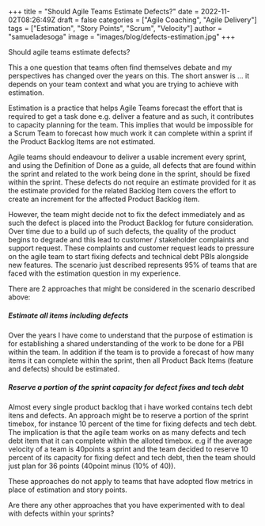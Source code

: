 +++
title = "Should Agile Teams Estimate Defects?"
date = 2022-11-02T08:26:49Z
draft = false
categories = ["Agile Coaching", "Agile Delivery"]
tags = ["Estimation", "Story Points", "Scrum", "Velocity"]
author =  "samueladesoga"
image = "images/blog/defects-estimation.jpg"
+++

Should agile teams estimate defects?

This a one question that  teams often find themselves debate and my perspectives has changed over the years on this. The short answer is ... it depends on your team context and what you are trying to achieve with estimation.

Estimation is a practice that helps Agile Teams forecast the effort that is required to get a task done e.g. deliver a feature and as such, it contributes to capacity planning for the team. This implies that would be impossible for a Scrum Team to forecast how much work it can complete within a sprint if the Product Backlog Items are not estimated.  

Agile teams should endeavour to deliver a usable increment every sprint, and using the Definition of Done as a guide, all defects that are found within the sprint and related to the work being done in the sprint, should be fixed within the sprint. These defects do not require an estimate provided for it as the estimate provided for 
the related Backlog Item covers the effort to create an increment for the affected Product Backlog item.

However, the team might decide not to fix the defect immediately and as such the defect is placed into the Product Backlog for future consideration. Over time due to a build up of such defects, the quality of the product begins to degrade and this lead to customer / stakeholder complaints and support request.
These complaints and customer request leads to pressure on the agile team to start fixing defects and technical debt PBIs alongside new features. The scenario just described represents 95% of teams that are faced with the estimation question in my experience.


There are 2 approaches that might be considered in the scenario described above:

 ##### Estimate all items including defects 
Over the years I have come to understand that the purpose of estimation is for establishing a shared understanding of the work to be done for a PBI within the team.
In addition if the team is to provide a forecast of how many items it can complete within the sprint, then all Product Back Items (feature and defects) should be estimated. 

 ##### Reserve a portion of the sprint capacity for defect fixes and tech debt 
Almost every single product backlog that i have worked contains tech debt itens and defects. An  approach might be to reserve a portion of the sprint timebox, for instance 10 percent of the time for fixing defects and tech debt. The implication is that the agile team works on as many defects and tech debt item that it can complete within the alloted timebox.
e.g if the average velocity of a team is 40points a sprint and the team decided to reserve 10 percent of its capacity for fixing defect and tech debt, then the team should 
just plan for 36 points (40point minus (10% of 40)).

These approaches do not apply to teams that have adopted flow metrics in place of estimation and story points. 

Are there any other approaches that you have experimented with to deal with defects within your sprints?
